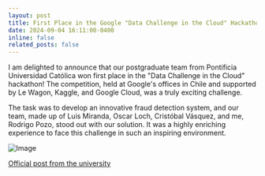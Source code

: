 ```yaml
---
layout: post
title: First Place in the Google "Data Challenge in the Cloud" Hackathon
date: 2024-09-04 16:11:00-0400
inline: false
related_posts: false
---
```

I am delighted to announce that our postgraduate team from Pontificia Universidad Católica won first place in the "Data Challenge in the Cloud" hackathon! The competition, held at Google's offices in Chile and supported by Le Wagon, Kaggle, and Google Cloud, was a truly exciting challenge.

The task was to develop an innovative fraud detection system, and our team, made up of Luis Miranda, Oscar Loch, Cristóbal Vásquez, and me, Rodrigo Pozo, stood out with our solution. It was a highly enriching experience to face this challenge in such an inspiring environment.

![Image](google_hackathon_2024.jpg)

[Official post from the university](https://dcc.ing.uc.cl/estudiantes-de-postgrado-dcc-uc-ganan-en-hackathon-data-challenge-in-the-cloud/)

